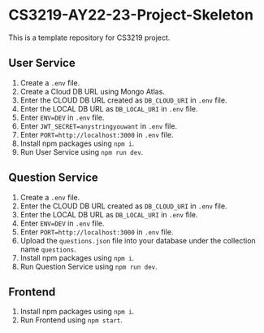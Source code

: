 # CS3219-AY22-23-Project-Skeleton

This is a template repository for CS3219 project.

## User Service

1. Create a `.env` file.
2. Create a Cloud DB URL using Mongo Atlas.
3. Enter the CLOUD DB URL created as `DB_CLOUD_URI` in `.env` file.
4. Enter the LOCAL DB URL as `DB_LOCAL_URI` in `.env` file.
5. Enter `ENV=DEV` in `.env` file.
6. Enter `JWT_SECRET=anystringyouwant` in `.env` file.
7. Enter `PORT=http://localhost:3000` in `.env` file.
8. Install npm packages using `npm i`.
9. Run User Service using `npm run dev`.

## Question Service

1. Create a `.env` file.
2. Enter the CLOUD DB URL created as `DB_CLOUD_URI` in `.env` file.
3. Enter the LOCAL DB URL as `DB_LOCAL_URI` in `.env` file.
4. Enter `ENV=DEV` in `.env` file.
5. Enter `PORT=http://localhost:3000` in `.env` file.
6. Upload the `questions.json` file into your database under the collection name `questions`.
7. Install npm packages using `npm i`.
8. Run Question Service using `npm run dev`.

## Frontend

1. Install npm packages using `npm i`.
2. Run Frontend using `npm start`.
